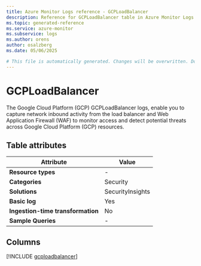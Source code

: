 ```yaml
---
title: Azure Monitor Logs reference - GCPLoadBalancer
description: Reference for GCPLoadBalancer table in Azure Monitor Logs.
ms.topic: generated-reference
ms.service: azure-monitor
ms.subservice: logs
ms.author: orens
author: osalzberg
ms.date: 05/06/2025

# This file is automatically generated. Changes will be overwritten. Do not change this file directly.
---
```


# GCPLoadBalancer

The Google Cloud Platform (GCP) GCPLoadBalancer logs, enable you to capture network inbound activity from the load balancer and Web Application Firewall (WAF) to monitor access and detect potential threats across Google Cloud Platform (GCP) resources.


## Table attributes

|Attribute|Value|
|---|---|
|**Resource types**|-|
|**Categories**|Security|
|**Solutions**| SecurityInsights|
|**Basic log**|Yes|
|**Ingestion-time transformation**|No|
|**Sample Queries**|-|



## Columns
  
[!INCLUDE [gcploadbalancer](~/reusable-content/ce-skilling/azure/includes/azure-monitor/reference/tables/gcploadbalancer-include.md)]
